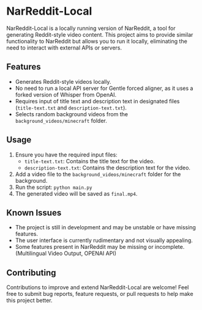 # NarReddit-Local

NarReddit-Local is a locally running version of NarReddit, a tool for generating Reddit-style video content. This project aims to provide similar functionality to NarReddit but allows you to run it locally, eliminating the need to interact with external APIs or servers.

## Features
- Generates Reddit-style videos locally.
- No need to run a local API server for Gentle forced aligner, as it uses a forked version of Whisper from OpenAI.
- Requires input of title text and description text in designated files (`title-text.txt` and `description-text.txt`).
- Selects random background videos from the `background_videos/minecraft` folder.

## Usage
1. Ensure you have the required input files:
   - `title-text.txt`: Contains the title text for the video.
   - `description-text.txt`: Contains the description text for the video.
2. Add a video file to the `background_videos/minecraft` folder for the background.
3. Run the script: `python main.py`
4. The generated video will be saved as `final.mp4`.

## Known Issues
- The project is still in development and may be unstable or have missing features.
- The user interface is currently rudimentary and not visually appealing.
- Some features present in NarReddit may be missing or incomplete. (Multilingual Video Output, OPENAI API)

## Contributing
Contributions to improve and extend NarReddit-Local are welcome! Feel free to submit bug reports, feature requests, or pull requests to help make this project better.
